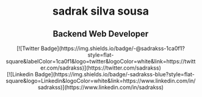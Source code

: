# <center> sadrak silva sousa </center>

## <center>Backend Web Developer</center>

<center>[![Twitter Badge](https://img.shields.io/badge/-@sadrakss-1ca0f1?style=flat-square&labelColor=1ca0f1&logo=twitter&logoColor=white&link=https://twitter.com/sadrakss)](https://twitter.com/sadrakss)</center>
<center>[![Linkedin Badge](https://img.shields.io/badge/-sadrakss-blue?style=flat-square&logo=Linkedin&logoColor=white&link=https://www.linkedin.com/in/sadrakss)](https://www.linkedin.com/in/sadrakss)</center> 
